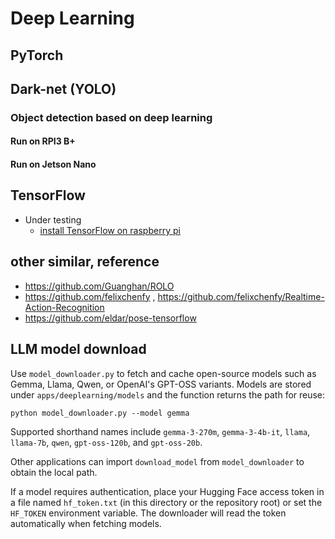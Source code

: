 
# Deep Learning 

## PyTorch

## Dark-net (YOLO)

### Object detection based on deep learning

#### Run on RPI3 B+


#### Run on Jetson Nano


## TensorFlow

- Under testing
  - [install TensorFlow on raspberry pi](https://www.tensorflow.org/install/install_raspbian)


## other similar, reference
- https://github.com/Guanghan/ROLO
- https://github.com/felixchenfy , https://github.com/felixchenfy/Realtime-Action-Recognition
- https://github.com/eldar/pose-tensorflow

## LLM model download

Use `model_downloader.py` to fetch and cache open-source models such as Gemma, Llama, Qwen, or OpenAI's GPT-OSS variants. Models are stored under `apps/deeplearning/models` and the function returns the path for reuse:

```
python model_downloader.py --model gemma
```

Supported shorthand names include `gemma-3-270m`, `gemma-3-4b-it`, `llama`, `llama-7b`, `qwen`, `gpt-oss-120b`, and `gpt-oss-20b`.

Other applications can import `download_model` from `model_downloader` to obtain the local path.

If a model requires authentication, place your Hugging Face access token in a
file named `hf_token.txt` (in this directory or the repository root) or set the
`HF_TOKEN` environment variable. The downloader will read the token
automatically when fetching models.

